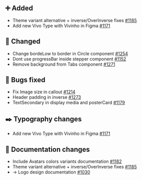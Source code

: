 ## ➕ Added

- Theme variant alternative + inverse/OverInverse fixes [#1185](https://github.com/Telefonica/mistica-design/issues/1185)
- Add new Vivo Type with Vivinho in Figma [#1171](https://github.com/Telefonica/mistica-design/issues/1171)

## 🔄 Changed

- Change bordeLow to border in Circle component [#1254](https://github.com/Telefonica/mistica-design/issues/1254)
- Dont use progressBar inside stepper component [#1152](https://github.com/Telefonica/mistica-design/issues/1152)
- Remove background from Tabs component [#1271](https://github.com/Telefonica/mistica-design/issues/1271)

## 🐞 Bugs fixed

- Fix Image size in callout [#1214](https://github.com/Telefonica/mistica-design/issues/1214)
- Header padding in inverse [#1273](https://github.com/Telefonica/mistica-design/issues/1273)
- TextSecondary in display media and posterCard [#1179](https://github.com/Telefonica/mistica-design/issues/1179)

## ✒️ Typography changes

- Add new Vivo Type with Vivinho in Figma [#1171](https://github.com/Telefonica/mistica-design/issues/1171)

## 📒 Documentation changes

- Include Avatars colors variants documentation [#1182](https://github.com/Telefonica/mistica-design/issues/1182)
- Theme variant alternative + inverse/OverInverse fixes [#1185](https://github.com/Telefonica/mistica-design/issues/1185)
- → Logo design documentation [#1030](https://github.com/Telefonica/mistica-design/issues/1030)
